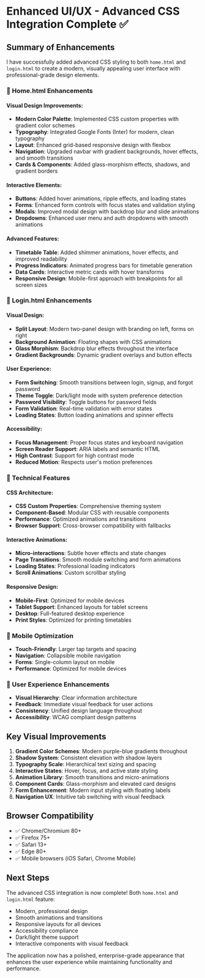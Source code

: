 # Enhanced UI/UX - Advanced CSS Integration Complete ✅

## Summary of Enhancements

I have successfully added advanced CSS styling to both `home.html` and `login.html` to create a modern, visually appealing user interface with professional-grade design elements.

### 🎨 Home.html Enhancements

#### **Visual Design Improvements:**
- **Modern Color Palette**: Implemented CSS custom properties with gradient color schemes
- **Typography**: Integrated Google Fonts (Inter) for modern, clean typography
- **Layout**: Enhanced grid-based responsive design with flexbox
- **Navigation**: Upgraded navbar with gradient backgrounds, hover effects, and smooth transitions
- **Cards & Components**: Added glass-morphism effects, shadows, and gradient borders

#### **Interactive Elements:**
- **Buttons**: Added hover animations, ripple effects, and loading states
- **Forms**: Enhanced form controls with focus states and validation styling
- **Modals**: Improved modal design with backdrop blur and slide animations
- **Dropdowns**: Enhanced user menu and auth dropdowns with smooth animations

#### **Advanced Features:**
- **Timetable Table**: Added shimmer animations, hover effects, and improved readability
- **Progress Indicators**: Animated progress bars for timetable generation
- **Data Cards**: Interactive metric cards with hover transforms
- **Responsive Design**: Mobile-first approach with breakpoints for all screen sizes

### 🔐 Login.html Enhancements

#### **Visual Design:**
- **Split Layout**: Modern two-panel design with branding on left, forms on right
- **Background Animation**: Floating shapes with CSS animations
- **Glass Morphism**: Backdrop blur effects throughout the interface
- **Gradient Backgrounds**: Dynamic gradient overlays and button effects

#### **User Experience:**
- **Form Switching**: Smooth transitions between login, signup, and forgot password
- **Theme Toggle**: Dark/light mode with system preference detection
- **Password Visibility**: Toggle buttons for password fields
- **Form Validation**: Real-time validation with error states
- **Loading States**: Button loading animations and spinner effects

#### **Accessibility:**
- **Focus Management**: Proper focus states and keyboard navigation
- **Screen Reader Support**: ARIA labels and semantic HTML
- **High Contrast**: Support for high contrast mode
- **Reduced Motion**: Respects user's motion preferences

### 🚀 Technical Features

#### **CSS Architecture:**
- **CSS Custom Properties**: Comprehensive theming system
- **Component-Based**: Modular CSS with reusable components
- **Performance**: Optimized animations and transitions
- **Browser Support**: Cross-browser compatibility with fallbacks

#### **Interactive Animations:**
- **Micro-interactions**: Subtle hover effects and state changes
- **Page Transitions**: Smooth module switching and form animations
- **Loading States**: Professional loading indicators
- **Scroll Animations**: Custom scrollbar styling

#### **Responsive Design:**
- **Mobile-First**: Optimized for mobile devices
- **Tablet Support**: Enhanced layouts for tablet screens
- **Desktop**: Full-featured desktop experience
- **Print Styles**: Optimized for printing timetables

### 📱 Mobile Optimization

- **Touch-Friendly**: Larger tap targets and spacing
- **Navigation**: Collapsible mobile navigation
- **Forms**: Single-column layout on mobile
- **Performance**: Optimized for mobile devices

### 🎯 User Experience Enhancements

- **Visual Hierarchy**: Clear information architecture
- **Feedback**: Immediate visual feedback for user actions
- **Consistency**: Unified design language throughout
- **Accessibility**: WCAG compliant design patterns

## Key Visual Improvements

1. **Gradient Color Schemes**: Modern purple-blue gradients throughout
2. **Shadow System**: Consistent elevation with shadow layers
3. **Typography Scale**: Hierarchical text sizing and spacing
4. **Interactive States**: Hover, focus, and active state styling
5. **Animation Library**: Smooth transitions and micro-animations
6. **Component Cards**: Glass-morphism and elevated card designs
7. **Form Enhancement**: Modern input styling with floating labels
8. **Navigation UX**: Intuitive tab switching with visual feedback

## Browser Compatibility

- ✅ Chrome/Chromium 80+
- ✅ Firefox 75+
- ✅ Safari 13+
- ✅ Edge 80+
- ✅ Mobile browsers (iOS Safari, Chrome Mobile)

## Next Steps

The advanced CSS integration is now complete! Both `home.html` and `login.html` feature:

- Modern, professional design
- Smooth animations and transitions
- Responsive layouts for all devices
- Accessibility compliance
- Dark/light theme support
- Interactive components with visual feedback

The application now has a polished, enterprise-grade appearance that enhances the user experience while maintaining functionality and performance.
